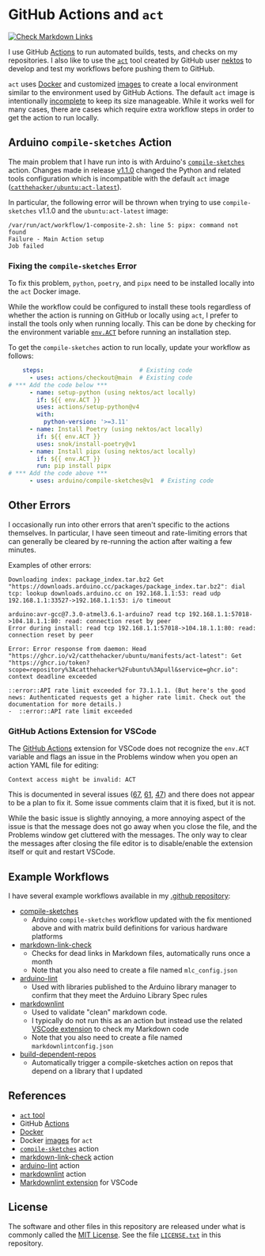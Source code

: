 # GitHub Actions and `act`

[![Check Markdown Links](https://github.com/Andy4495/GitHub-actions-and-act/actions/workflows/CheckMarkdownLinks.yml/badge.svg)](https://github.com/Andy4495/GitHub-actions-and-act/actions/workflows/CheckMarkdownLinks.yml)

I use GitHub [Actions][3] to run automated builds, tests, and checks on my repositories. I also like to use the [`act`][1] tool created by GitHub user [nektos][4] to develop and test my workflows before pushing them to GitHub.

`act` uses [Docker][5] and customized [images][6] to create a local environment similar to the environment used by GitHub Actions. The default `act` image is intentionally [incomplete][7] to keep its size manageable. While it works well for many cases, there are cases which require extra workflow steps in order to get the action to run locally.

## Arduino `compile-sketches` Action

The main problem that I have run into is with Arduino's [`compile-sketches`][8] action. Changes made in release [v1.1.0][10] changed the Python and related tools configuration which is incompatible with the default `act` image ([`catthehacker/ubuntu:act-latest`][9]).

In particular, the following error will be thrown when trying to use `compile-sketches` v1.1.0 and the `ubuntu:act-latest` image:

``` text
/var/run/act/workflow/1-composite-2.sh: line 5: pipx: command not found
Failure - Main Action setup
Job failed
```

### Fixing the `compile-sketches` Error

To fix this problem, `python`, `poetry`, and `pipx` need to be installed locally into the `act` Docker image.

While the workflow could be configured to install these tools regardless of whether the action is running on GitHub or locally using `act`, I prefer to install the tools only when running locally. This can be done by checking for the environment variable [`env.ACT`][11] before running an installation step.

To get the `compile-sketches` action to run locally, update your workflow as follows:

```yaml
    steps:                           # Existing code
      - uses: actions/checkout@main  # Existing code
# *** Add the code below ***
      - name: setup-python (using nektos/act locally)
        if: ${{ env.ACT }}
        uses: actions/setup-python@v4
        with:
          python-version: '>=3.11'
      - name: Install Poetry (using nektos/act locally)
        if: ${{ env.ACT }}
        uses: snok/install-poetry@v1
      - name: Install pipx (using nektos/act locally)
        if: ${{ env.ACT }}
        run: pip install pipx 
# *** Add the code above ***
      - uses: arduino/compile-sketches@v1  # Existing code
```

## Other Errors

I occasionally run into other errors that aren't specific to the actions themselves. In particular, I have seen timeout and rate-limiting errors that can generally be cleared by re-running the action after waiting a few minutes.

Examples of other errors:

```text
Downloading index: package_index.tar.bz2 Get "https://downloads.arduino.cc/packages/package_index.tar.bz2": dial tcp: lookup downloads.arduino.cc on 192.168.1.1:53: read udp 192.168.1.1:33527->192.168.1.1:53: i/o timeout
```

```text
arduino:avr-gcc@7.3.0-atmel3.6.1-arduino7 read tcp 192.168.1.1:57018->104.18.1.1:80: read: connection reset by peer
Error during install: read tcp 192.168.1.1:57018->104.18.1.1:80: read: connection reset by peer
```

```text
Error: Error response from daemon: Head "https://ghcr.io/v2/catthehacker/ubuntu/manifests/act-latest": Get "https://ghcr.io/token?scope=repository%3Acatthehacker%2Fubuntu%3Apull&service=ghcr.io": context deadline exceeded
```

```text
::error::API rate limit exceeded for 73.1.1.1. (But here's the good news: Authenticated requests get a higher rate limit. Check out the documentation for more details.)
-  ::error::API rate limit exceeded
```

### GitHub Actions Extension for VSCode

The [GitHub Actions][2] extension for VSCode does not recognize the `env.ACT` variable and flags an issue in the Problems window when you open an action YAML file for editing:

```text
Context access might be invalid: ACT
```

This is documented in several issues ([67][67], [61][61], [47][47]) and there does not appear to be a plan to fix it. Some issue comments claim that it is fixed, but it is not.

While the basic issue is slightly annoying, a more annoying aspect of the issue is that the message does not go away when you close the file, and the Problems window get cluttered with the messages. The only way to clear the messages after closing the file editor is to disable/enable the extension itself or quit and restart VSCode.

## Example Workflows

I have several example workflows available in my [.github repository][12]:

- [compile-sketches][13]
  - Arduino `compile-sketches` workflow updated with the fix mentioned above and with matrix build definitions for various hardware platforms
- [markdown-link-check][14]
  - Checks for dead links in Markdown files, automatically runs once a month
  - Note that you also need to create a file named `mlc_config.json`
- [arduino-lint][15]
  - Used with libraries published to the Arduino library manager to confirm that they meet the Arduino Library Spec rules
- [markdownlint][16]
  - Used to validate "clean" markdown code.
  - I typically do not run this as an action but instead use the related [VSCode extension][21] to check my Markdown code
  - Note that you also need to create a file named `markdownlintconfig.json`
- [build-dependent-repos][17]
  - Automatically trigger a compile-sketches action on repos that depend on a library that I updated

## References

- [`act` tool][1]
- GitHub [Actions][3]
- [Docker][5]
- Docker [images][6] for `act`
- [`compile-sketches`][8] action
- [markdown-link-check][18] action
- [arduino-lint][19] action
- [markdownlint][20] action
- [Markdownlint extension][21] for VSCode

## License

The software and other files in this repository are released under what is commonly called the [MIT License][100]. See the file [`LICENSE.txt`][101] in this repository.

[1]: https://github.com/nektos/act
[2]: https://marketplace.visualstudio.com/items?itemName=GitHub.vscode-github-actions
[3]: https://docs.github.com/en/actions
[4]: https://github.com/nektos
[5]: https://www.docker.com
[6]: https://github.com/nektos/act/blob/master/IMAGES.md
[7]: https://github.com/nektos/act#default-runners-are-intentionally-incomplete
[8]: https://github.com/marketplace/actions/compile-arduino-sketches
[9]: https://github.com/catthehacker/docker_images
[10]: https://github.com/arduino/compile-sketches/releases/tag/v1.1.0
[11]: https://github.com/nektos/act#skipping-steps
[12]: https://github.com/Andy4495/.github
[13]: https://github.com/Andy4495/.github/blob/main/workflow-templates/arduino-compile-sketches-matrix.yml
[14]: https://github.com/Andy4495/.github/blob/main/workflow-templates/CheckMarkdownLinks.yml
[15]: https://github.com/Andy4495/.github/blob/main/workflow-templates/arduino-lint.yml
[16]: https://github.com/Andy4495/.github/blob/main/workflow-templates/markdownlint.yml
[17]: https://github.com/Andy4495/.github/blob/main/workflow-templates/build-dependent-repos.yml
[18]: https://github.com/gaurav-nelson/github-action-markdown-link-check
[19]: https://github.com/marketplace/actions/arduino-arduino-lint-action
[20]: https://github.com/marketplace/actions/markdownlint-cli
[21]: https://marketplace.visualstudio.com/items?itemName=DavidAnson.vscode-markdownlint
[47]: https://github.com/github/vscode-github-actions/issues/47
[61]: https://github.com/github/vscode-github-actions/issues/61
[67]: https://github.com/github/vscode-github-actions/issues/67
[100]: https://choosealicense.com/licenses/mit/
[101]: ./LICENSE.txt
[//]: # ([200]: https://github.com/Andy4495/GitHub-actions-and-act)

[//]: # (This is a way to hack a comment in Markdown. This will not be displayed when rendered.)
